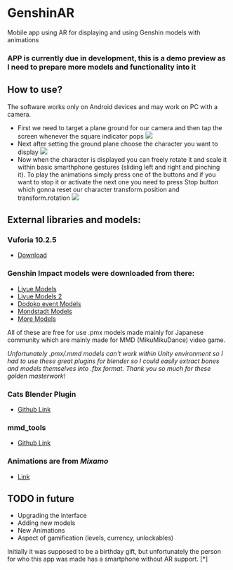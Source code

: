 # GenshinAR
Mobile app using AR for displaying and using Genshin models with animations

### APP is currently due in development, this is a demo preview as I need to prepare more models and functionality into it

## How to use?

The software works only on Android devices and may work on PC with a camera.

- First we need to target a plane ground for our camera and then tap the screen whenever the square indicator pops
![](https://user-images.githubusercontent.com/49035865/144503581-938dc246-b38b-464a-ab9d-c0c369a839be.jpg)
- Next after setting the ground plane choose the character you want to display
![](https://user-images.githubusercontent.com/49035865/144503913-7a5bc553-3da3-4e2b-b691-f8b668dfb18d.jpg)
- Now when the character is displayed you can freely rotate it and scale it within basic smarthphone gestures (sliding left and right and pinching it). To play the animations simply press one of the buttons and if you want to stop it or activate the next one you need to press Stop button which gonna reset our character transform.position and transform.rotation
![](https://user-images.githubusercontent.com/49035865/144504362-f5a67862-679f-4f14-a3d3-1ed6907abc60.jpg)

## External libraries and models:

### Vuforia 10.2.5
- [Download](https://developer.vuforia.com/downloads/sdk)

### Genshin Impact models were downloaded from there:
- [Liyue Models](https://ys.biligame.com/ysl/)
- [Liyue Models 2](http://ys.biligame.com/pjdkx/)
- [Dodoko event Models](https://www.bilibili.com/blackboard/activity-kiOl0D1nF8.html)
- [Mondstadt Models](https://ys.biligame.com/gczj/)
- [More Models](https://genshin.mihoyo.com/ja/news/detail/5885)

All of these are free for use .pmx models made mainly for Japanese community which are mainly made for MMD (MikuMikuDance) video game.

*Unfortunately .pmx/.mmd models can't work within Unity environment so I had to use these great plugins for blender so I could easily extract bones and models themselves 
into .fbx format. Thank you so much for these golden masterwork!*

### Cats Blender Plugin 
- [Github Link](https://github.com/absolute-quantum/cats-blender-plugin/blob/master/README.md)

### mmd_tools
- [Github Link](https://github.com/powroupi/blender_mmd_tools)

### Animations are from *Mixamo*
- [Link](https://www.mixamo.com/)

## TODO in future
- Upgrading the interface
- Adding new models
- New Animations
- Aspect of gamification (levels, currency, unlockables)

Initially it was supposed to be a birthday gift, but unfortunately the person for who this app was made has a smartphone without AR support. [*]
